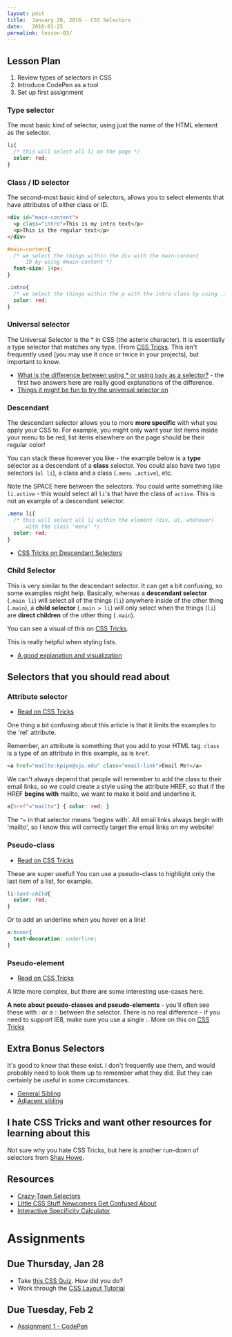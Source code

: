 ```yaml
---
layout: post
title:  January 26, 2016 - CSS Selectors
date:   2016-01-25
permalink: lesson-03/
---
```


## Lesson Plan

1. Review types of selectors in CSS
2. Introduce CodePen as a tool
3. Set up first assignment

### Type selector
  The most basic kind of selector, using just the name of the HTML element as the selector.
  
  ```css
  li{
    /* this will select all li on the page */
    color: red;
  }
  ```

### Class / ID selector
  The second-most basic kind of selectors, allows you to select elements that have attributes of either class or ID.
  
  ```html
  <div id="main-content">
    <p class="intro">This is my intro text</p>
    <p>This is the regular text</p>
  </div>
  ```
  
  ```css
  #main-content{
    /* we select the things within the div with the main-content 
        ID by using #main-content */
    font-size: 14px;
  }
  
  .intro{
    /* we select the things within the p with the intro class by using .intro */
    color: red;
  }
  ```

### Universal selector 
  The Universal Selector is the * in CSS (the asterix character). It is essentially a type selector that matches any type. (From [CSS Tricks]((http://css-tricks.com/almanac/selectors/u/universal/)).  This isn't frequently used (you may use it once or twice in your projects), but important to know.
  
  - [What is the difference between using * or using `body` as a selector?](http://programmers.stackexchange.com/questions/178049/css-use-universal-selector-vs-html-or-body-selector) - the first two answers here are really good explanations of the difference.
  - [Things it might be fun to try the universal selector on](http://css-tricks.com/things-it-might-be-funuseful-to-try-the-universal-selector-on/)

### Descendant

  The descendant selector allows you to more **more specific** with what you apply your CSS to.  For example, you might only want your list items inside your menu to be red; list items elsewhere on the page should be their regular color!
  
  You can stack these however you like - the example below is a **type** selector as a descendant of a **class** selector.  You could also have two type selectors (`ul li`), a class and a class (`.menu .active`), etc.

  Note the SPACE here between the selectors.  You could write something like `li.active` - this would select all `li`'s that have the class of `active`.  This is not an example of a descendant selector.
  
  ```css
  .menu li{
    /* this will select all li within the element (div, ul, whatever) 
        with the class 'menu' */
    color: red;
  }
  ```
  
  - [CSS Tricks on Descendant Selectors](http://css-tricks.com/almanac/selectors/d/descendant/)
  
### Child Selector

This is very similar to the descendant selector.  It can get a bit confusing, so some examples might help.  Basically, whereas a **descendant selector** (`.main li`) will select all of the things (`li`) anywhere inside of the other thing (`.main`), a **child selector** (`.main > li`) will only select when the things (`li`) are  **direct children** of the other thing (`.main`).

You can see a visual of this on [CSS Tricks](http://css-tricks.com/almanac/selectors/c/child/).

This is really helpful when styling lists.

- [A good explanation and visualization](http://css-tricks.com/child-and-sibling-selectors/)

## Selectors that you should read about

### Attribute selector 

  - [Read on CSS Tricks](http://css-tricks.com/almanac/selectors/a/attribute/)

  One thing a bit confusing about this article is that it limits the examples to the 'rel' attribute.
  
  Remember, an attribute is something that you add to your HTML tag.  `class` is a type of an attribute in this example, as is `href`.
  
  ```html
  <a href="mailto:kpipe@sju.edu" class="email-link">Email Me!</a>
  ```
  
  We can't always depend that people will remember to add the class to their email links, so we could create a style using the attribute HREF, so that if the HREF **begins with** mailto, we want to make it bold and underline it.
  
  ```css
  a[href^="mailto"] { color: red; }
  ```
  
  The `^=` in that selector means 'begins with'.  All email links always begin with 'mailto', so I know this will correctly target the email links on my website!
  
### Pseudo-class

- [Read on CSS Tricks](http://css-tricks.com/pseudo-class-selectors/)

These are super useful!  You can use a pseudo-class to highlight only the last item of a list, for example.

```css
li:last-child{
  color: red;  
}
```

Or to add an underline when you hover on a link!

```css
a:hover{
  text-decoration: underline;  
}
```

### Pseudo-element

- [Read on CSS Tricks](http://css-tricks.com/pseudo-element-roundup/)

A little more complex, but there are some interesting use-cases here.

**A note about pseudo-classes and pseudo-elements** - you'll often see these with : or a :: between the selector.  There is no real difference - if you need to support IE8, make sure you use a single :.  More on this on [CSS Tricks](http://css-tricks.com/almanac/selectors/a/after-and-before/)

## Extra Bonus Selectors

It's good to know that these exist.  I don't frequently use them, and would probably need to look them up to remember what they did.  But they can certainly be useful in some circumstances.

- [General Sibling](http://css-tricks.com/almanac/selectors/g/general-sibling/)
- [Adjacent sibling](http://css-tricks.com/almanac/selectors/a/adjacent-sibling/)

## I hate CSS Tricks and want other resources for learning about this

Not sure why you hate CSS Tricks, but here is another run-down of selectors from [Shay Howe](http://learn.shayhowe.com/advanced-html-css/complex-selectors/).


## Resources

- [Crazy-Town Selectors](http://css-tricks.com/crazy-town-selectors/)
- [Little CSS Stuff Newcomers Get Confused About](http://css-tricks.com/little-css-stuff-newcomers-get-confused-about/)
- [Interactive Specificity Calculator](http://specificity.keegan.st/)



# Assignments

## Due Thursday, Jan 28

- Take [this CSS Quiz](http://flukeout.github.io/).  How did you do?
- Work through the [CSS Layout Tutorial](http://learnlayout.com/)

## Due Tuesday, Feb 2

- [Assignment 1 - CodePen](/assignments/01-codepen.html)